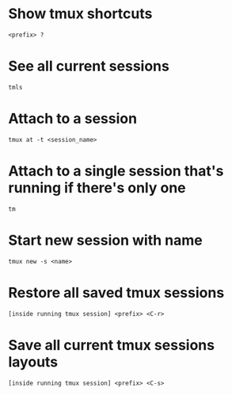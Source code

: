 # Show tmux shortcuts
    <prefix> ?

# See all current sessions
    tmls 

# Attach to a session
    tmux at -t <session_name> 

# Attach to a single session that's running if there's only one
    tm

# Start new session with name
    tmux new -s <name>

# Restore all saved tmux sessions
    [inside running tmux session] <prefix> <C-r>

# Save all current tmux sessions layouts
    [inside running tmux session] <prefix> <C-s>


